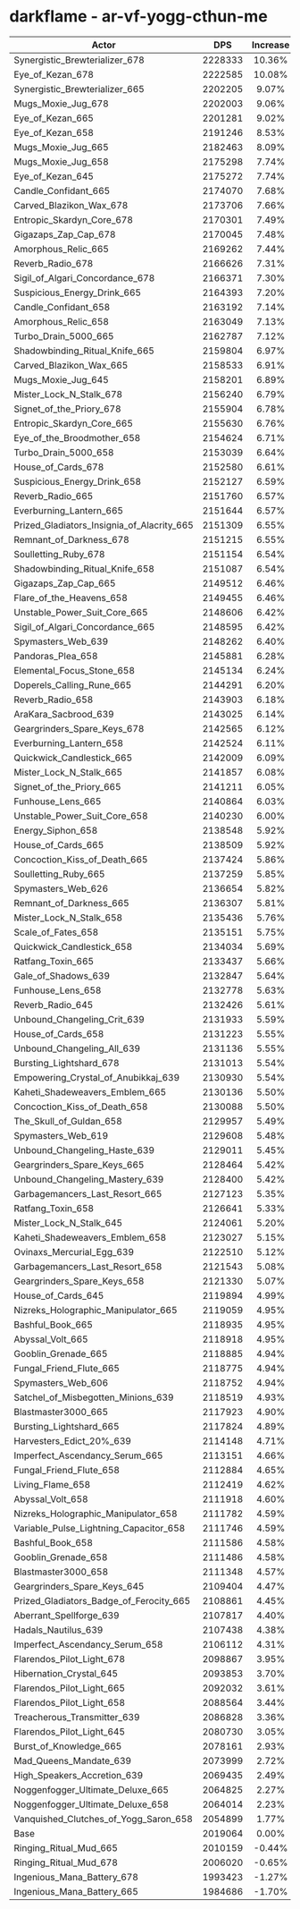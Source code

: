 # darkflame - ar-vf-yogg-cthun-me
| Actor | DPS | Increase |
|---|:---:|:---:|
|Synergistic_Brewterializer_678|2228333|10.36%|
|Eye_of_Kezan_678|2222585|10.08%|
|Synergistic_Brewterializer_665|2202205|9.07%|
|Mugs_Moxie_Jug_678|2202003|9.06%|
|Eye_of_Kezan_665|2201281|9.02%|
|Eye_of_Kezan_658|2191246|8.53%|
|Mugs_Moxie_Jug_665|2182463|8.09%|
|Mugs_Moxie_Jug_658|2175298|7.74%|
|Eye_of_Kezan_645|2175272|7.74%|
|Candle_Confidant_665|2174070|7.68%|
|Carved_Blazikon_Wax_678|2173706|7.66%|
|Entropic_Skardyn_Core_678|2170301|7.49%|
|Gigazaps_Zap_Cap_678|2170045|7.48%|
|Amorphous_Relic_665|2169262|7.44%|
|Reverb_Radio_678|2166626|7.31%|
|Sigil_of_Algari_Concordance_678|2166371|7.30%|
|Suspicious_Energy_Drink_665|2164393|7.20%|
|Candle_Confidant_658|2163192|7.14%|
|Amorphous_Relic_658|2163049|7.13%|
|Turbo_Drain_5000_665|2162787|7.12%|
|Shadowbinding_Ritual_Knife_665|2159804|6.97%|
|Carved_Blazikon_Wax_665|2158533|6.91%|
|Mugs_Moxie_Jug_645|2158201|6.89%|
|Mister_Lock_N_Stalk_678|2156240|6.79%|
|Signet_of_the_Priory_678|2155904|6.78%|
|Entropic_Skardyn_Core_665|2155630|6.76%|
|Eye_of_the_Broodmother_658|2154624|6.71%|
|Turbo_Drain_5000_658|2153039|6.64%|
|House_of_Cards_678|2152580|6.61%|
|Suspicious_Energy_Drink_658|2152127|6.59%|
|Reverb_Radio_665|2151760|6.57%|
|Everburning_Lantern_665|2151644|6.57%|
|Prized_Gladiators_Insignia_of_Alacrity_665|2151309|6.55%|
|Remnant_of_Darkness_678|2151215|6.55%|
|Soulletting_Ruby_678|2151154|6.54%|
|Shadowbinding_Ritual_Knife_658|2151087|6.54%|
|Gigazaps_Zap_Cap_665|2149512|6.46%|
|Flare_of_the_Heavens_658|2149455|6.46%|
|Unstable_Power_Suit_Core_665|2148606|6.42%|
|Sigil_of_Algari_Concordance_665|2148595|6.42%|
|Spymasters_Web_639|2148262|6.40%|
|Pandoras_Plea_658|2145881|6.28%|
|Elemental_Focus_Stone_658|2145134|6.24%|
|Doperels_Calling_Rune_665|2144291|6.20%|
|Reverb_Radio_658|2143903|6.18%|
|AraKara_Sacbrood_639|2143025|6.14%|
|Geargrinders_Spare_Keys_678|2142565|6.12%|
|Everburning_Lantern_658|2142524|6.11%|
|Quickwick_Candlestick_665|2142009|6.09%|
|Mister_Lock_N_Stalk_665|2141857|6.08%|
|Signet_of_the_Priory_665|2141211|6.05%|
|Funhouse_Lens_665|2140864|6.03%|
|Unstable_Power_Suit_Core_658|2140230|6.00%|
|Energy_Siphon_658|2138548|5.92%|
|House_of_Cards_665|2138509|5.92%|
|Concoction_Kiss_of_Death_665|2137424|5.86%|
|Soulletting_Ruby_665|2137259|5.85%|
|Spymasters_Web_626|2136654|5.82%|
|Remnant_of_Darkness_665|2136307|5.81%|
|Mister_Lock_N_Stalk_658|2135436|5.76%|
|Scale_of_Fates_658|2135151|5.75%|
|Quickwick_Candlestick_658|2134034|5.69%|
|Ratfang_Toxin_665|2133437|5.66%|
|Gale_of_Shadows_639|2132847|5.64%|
|Funhouse_Lens_658|2132778|5.63%|
|Reverb_Radio_645|2132426|5.61%|
|Unbound_Changeling_Crit_639|2131933|5.59%|
|House_of_Cards_658|2131223|5.55%|
|Unbound_Changeling_All_639|2131136|5.55%|
|Bursting_Lightshard_678|2131013|5.54%|
|Empowering_Crystal_of_Anubikkaj_639|2130930|5.54%|
|Kaheti_Shadeweavers_Emblem_665|2130136|5.50%|
|Concoction_Kiss_of_Death_658|2130088|5.50%|
|The_Skull_of_Guldan_658|2129957|5.49%|
|Spymasters_Web_619|2129608|5.48%|
|Unbound_Changeling_Haste_639|2129011|5.45%|
|Geargrinders_Spare_Keys_665|2128464|5.42%|
|Unbound_Changeling_Mastery_639|2128400|5.42%|
|Garbagemancers_Last_Resort_665|2127123|5.35%|
|Ratfang_Toxin_658|2126641|5.33%|
|Mister_Lock_N_Stalk_645|2124061|5.20%|
|Kaheti_Shadeweavers_Emblem_658|2123027|5.15%|
|Ovinaxs_Mercurial_Egg_639|2122510|5.12%|
|Garbagemancers_Last_Resort_658|2121543|5.08%|
|Geargrinders_Spare_Keys_658|2121330|5.07%|
|House_of_Cards_645|2119894|4.99%|
|Nizreks_Holographic_Manipulator_665|2119059|4.95%|
|Bashful_Book_665|2118935|4.95%|
|Abyssal_Volt_665|2118918|4.95%|
|Gooblin_Grenade_665|2118885|4.94%|
|Fungal_Friend_Flute_665|2118775|4.94%|
|Spymasters_Web_606|2118752|4.94%|
|Satchel_of_Misbegotten_Minions_639|2118519|4.93%|
|Blastmaster3000_665|2117923|4.90%|
|Bursting_Lightshard_665|2117824|4.89%|
|Harvesters_Edict_20%_639|2114148|4.71%|
|Imperfect_Ascendancy_Serum_665|2113151|4.66%|
|Fungal_Friend_Flute_658|2112884|4.65%|
|Living_Flame_658|2112419|4.62%|
|Abyssal_Volt_658|2111918|4.60%|
|Nizreks_Holographic_Manipulator_658|2111782|4.59%|
|Variable_Pulse_Lightning_Capacitor_658|2111746|4.59%|
|Bashful_Book_658|2111586|4.58%|
|Gooblin_Grenade_658|2111486|4.58%|
|Blastmaster3000_658|2111348|4.57%|
|Geargrinders_Spare_Keys_645|2109404|4.47%|
|Prized_Gladiators_Badge_of_Ferocity_665|2108861|4.45%|
|Aberrant_Spellforge_639|2107817|4.40%|
|Hadals_Nautilus_639|2107438|4.38%|
|Imperfect_Ascendancy_Serum_658|2106112|4.31%|
|Flarendos_Pilot_Light_678|2098867|3.95%|
|Hibernation_Crystal_645|2093853|3.70%|
|Flarendos_Pilot_Light_665|2092032|3.61%|
|Flarendos_Pilot_Light_658|2088564|3.44%|
|Treacherous_Transmitter_639|2086828|3.36%|
|Flarendos_Pilot_Light_645|2080730|3.05%|
|Burst_of_Knowledge_665|2078161|2.93%|
|Mad_Queens_Mandate_639|2073999|2.72%|
|High_Speakers_Accretion_639|2069435|2.49%|
|Noggenfogger_Ultimate_Deluxe_665|2064825|2.27%|
|Noggenfogger_Ultimate_Deluxe_658|2064014|2.23%|
|Vanquished_Clutches_of_Yogg_Saron_658|2054899|1.77%|
|Base|2019064|0.00%|
|Ringing_Ritual_Mud_665|2010159|-0.44%|
|Ringing_Ritual_Mud_678|2006020|-0.65%|
|Ingenious_Mana_Battery_678|1993423|-1.27%|
|Ingenious_Mana_Battery_665|1984686|-1.70%|
